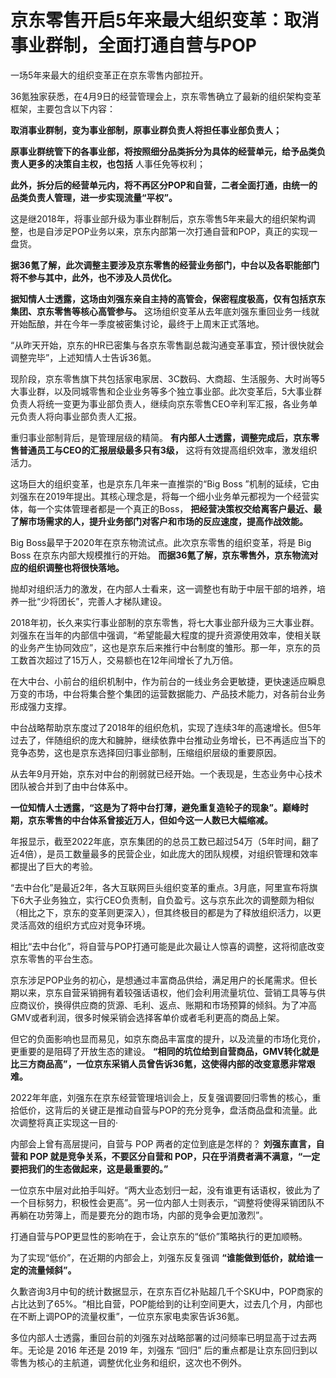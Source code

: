 # 京东零售开启5年来最大组织变革：取消事业群制，全面打通自营与POP

一场5年来最大的组织变革正在京东零售内部拉开。

36氪独家获悉，在4月9日的经营管理会上，京东零售确立了最新的组织架构变革框架，主要包含以下内容：

**取消事业群制，变为事业部制，原事业群负责人将担任事业部负责人；**

**原事业群统管下的各事业部，将按照细分品类拆分为具体的经营单元，给予品类负责人更多的决策自主权，也包括** 人事任免等权利；

**此外，拆分后的经营单元内，将不再区分POP和自营，二者全面打通，由统一的品类负责人管理，进一步实现流量“平权”。**

这是继2018年，将事业部升级为事业群制后，京东零售5年来最大的组织架构调整，也是自涉足POP业务以来，京东内部第一次打通自营和POP，真正的实现一盘货。

**据36氪了解，此次调整主要涉及京东零售的经营业务部门，中台以及各职能部门将不参与其中，此外，也不涉及人员优化。**

**据知情人士透露，这场由刘强东亲自主持的高管会，保密程度极高，仅有包括京东集团、京东零售等核心高管参与。**
这场组织变革从去年底刘强东重回业务一线就开始酝酿，并在今年一季度被密集讨论，最终于上周末正式落地。

“从昨天开始，京东的HR已密集与各京东零售副总裁沟通变革事宜，预计很快就会调整完毕”，上述知情人士告诉36氪。

现阶段，京东零售旗下共包括家电家居、3C数码、大商超、生活服务、大时尚等5大事业群，以及同城零售和企业业务等多个独立事业部。此次变革后，5大事业群负责人将统一变更为事业部负责人，继续向京东零售CEO辛利军汇报，各业务单元负责人将向事业部负责人汇报。

重归事业部制背后，是管理层级的精简。 **有内部人士透露，调整完成后，京东零售普通员工与CEO的汇报层级最多只有3级，**
这将有效提高组织效率，激发组织活力。

这场巨大的组织变革，也是京东几年来一直推崇的“Big Boss
”机制的延续，它由刘强东在2019年提出。其核心理念是，将每一个细小业务单元都视为一个经营实体，每一个实体管理者都是一个真正的Boss，
**把经营决策权交给离客户最近、最了解市场需求的人，提升业务部门对客户和市场的反应速度，提高作战效能。**

Big Boss最早于2020年在京东物流试点。此次京东零售的组织变革，将是 Big Boss 在京东内部大规模推行的开始。
**而据36氪了解，京东零售外，京东物流对应的组织调整也将很快落地。**

抛却对组织活力的激发，在内部人士看来，这一调整也有助于中层干部的培养，培养一批“少将团长”，完善人才梯队建设。

2018年初，长久来实行事业部制的京东零售，将七大事业部升级为三大事业群。刘强东在当年的内部信中强调，“希望能最大程度的提升资源使用效率，使相关联的业务产生协同效应”，这也是京东后来推行中台制度的雏形。那一年，京东的员工数首次超过了15万人，交易额也在12年间增长了九万倍。

在大中台、小前台的组织机制中，作为前台的一线业务会更敏捷，更快速适应瞬息万变的市场，中台将集合整个集团的运营数据能力、产品技术能力，对各前台业务形成强力支撑。

中台战略帮助京东度过了2018年的组织危机，实现了连续3年的高速增长。但5年过去了，伴随组织的庞大和臃肿，继续依靠中台推动业务增长，已不再适应当下的竞争态势，这也是京东选择回归事业部制，压缩组织层级的重要原因。

从去年9月开始，京东对中台的削弱就已经开始。一个表现是，生态业务中心技术团队被合并到了由中台体系中。

**一位知情人士透露，“这是为了将中台打薄，避免重复造轮子的现象”。巅峰时期，京东零售的中台体系曾接近万人，但如今这一人数已大幅缩减。**

年报显示，截至2022年底，京东集团的的总员工数已超过54万（5年时间，翻了近4倍），是员工数量最多的民营企业，如此庞大的团队规模，对组织管理和效率都提出了巨大的考验。

“去中台化”是最近2年，各大互联网巨头组织变革的重点。3月底，阿里宣布将旗下6大子业务独立，实行CEO负责制，自负盈亏。这与京东此次的调整颇为相似（相比之下，京东的变革则更深入），但其终极目的都是为了释放组织活力，以更灵活高效的组织方式应对竞争环境。

相比“去中台化”，将自营与POP打通可能是此次最让人惊喜的调整，这将彻底改变京东零售的平台生态。

京东涉足POP业务的初心，是想通过丰富商品供给，满足用户的长尾需求。但长期以来，京东自营采销拥有着较强话语权，他们会利用流量坑位、营销工具等与供应商议价，换得供应商的货源、毛利、返点、账期和市场预算的倾斜。为了冲高GMV或者利润，很多时候采销会选择客单价或者毛利更高的商品上架。

但它的负面影响也显而易见，如京东商品丰富度的提升，以及流量的市场化竞价，更重要的是阻碍了开放生态的建设。
**“相同的坑位给到自营商品，GMV转化就是比三方商品高”，一位京东采销人员曾告诉36氪，这使得内部的改变意愿非常艰难。**

2022年年底，刘强东在京东经营管理培训会上，反复强调要回归零售的核心，重拾低价，这背后的关键正是推动自营与POP的充分竞争，盘活商品盘和流量。此次调整将真正实现这一目的·

内部会上曾有高层提问，自营与 POP 两者的定位到底是怎样的？ **刘强东直言，自营和 POP 就是竞争关系，不要区分自营和
POP，只在乎消费者满不满意，“一定要把我们的生态做起来，这是最重要的。”**

一位京东中层对此拍手叫好。“两大业态划归一起，没有谁更有话语权，彼此为了一个目标努力，积极性会更高”。另一位内部人士则表示，“调整将使得采销团队不再躺在功劳簿上，而是要充分的跑市场，内部的竞争会更加激烈”。

打通自营与POP更显性的影响在于，会让京东的“低价”策略执行的更加顺畅。

为了实现“低价”，在近期的内部会上，刘强东反复强调 **“谁能做到低价，就给谁一定的流量倾斜”。**

久歉咨询3月中旬的统计数据显示，在京东百亿补贴超几千个SKU中，POP商家的占比达到了65%。“相比自营，POP能给到的让利空间更大，过去几个月，内部也在不断上调POP的流量权重”，一位京东家电卖家告诉36氪。

多位内部人士透露，重回台前的刘强东对战略部署的过问频率已明显高于过去两年。无论是 2016 年还是 2019 年，刘强东 “回归”
后的重点都是让京东回归到以零售为核心的主航道，调整优化业务和组织，这次也不例外。

